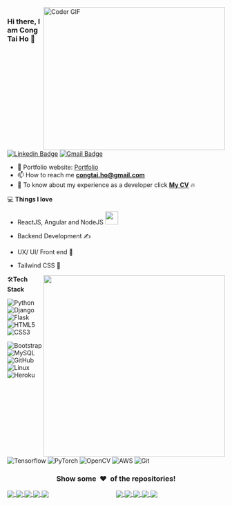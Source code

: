 <img align="right" src="https://github.com/rajaprerak/rajaprerak/blob/master/developer.gif" alt="Coder GIF" width="420" height="330">



### Hi there, I am Cong Tai Ho 👋
[![Linkedin Badge](https://img.shields.io/badge/-congtaiho-blue?style=flat-square&logo=Linkedin&logoColor=white&link=https://https://www.linkedin.com/in/cong-tai-ho-b02a10a8/)](https://www.linkedin.com/in/cong-tai-ho-b02a10a8/)
[![Gmail Badge](https://img.shields.io/badge/-congtai.ho@gmail.com-c14438?style=flat-square&logo=Gmail&logoColor=white&link=mailto:congtai.ho@gmail.com)](mailto:congtai.ho@gmail.com) 

- 🎯 Portfolio website: [Portfolio](https://congtaiho.github.io/)
- 📫 How to reach me **congtai.ho@gmail.com**
- 📄 To know about my experience as a developer click [**My CV**](https://congtaiho.github.io/cv/CV-CTH-VE-S.pdf) 🔥
  

💻 **Things I love**
- ReactJS, Angular and NodeJS <img src="https://media.giphy.com/media/WUlplcMpOCEmTGBtBW/giphy.gif" width="30"> 
- Backend Development ✍️
- UX/ UI/ Front end 🧐
- Tailwind CSS 😬

    <a href="https://github.com/anuraghazra/github-readme-stats" title="Go to Source">
      <img align="right" width=420 height="auto" src="https://github-readme-stats.vercel.app/api?username=congtaiho&show_icons=true&theme=dark&border_color=61dafb&hide_border=true&include_all_commits=true" />
    </a>
    
🛠**Tech Stack**

![Python](https://img.shields.io/badge/-Javascript-000000?style=flat&logo=javascript)
![Django](https://img.shields.io/badge/-ReactJS-000000?style=flat&logo=React)
![Flask](https://img.shields.io/badge/-Angular-000000?style=flat&logo=Angular)
![HTML5](https://img.shields.io/badge/-HTML5-000000?style=flat&logo=HTML5)
![CSS3](https://img.shields.io/badge/-CSS3-000000?style=flat&logo=CSS3)

![Bootstrap](https://img.shields.io/badge/-Bootstrap-000000?style=flat&logo=bootstrap)
![MySQL](https://img.shields.io/badge/-MySQL-000000?style=flat&logo=MySQL)
![GitHub](https://img.shields.io/badge/-GitHub-000000?style=flat&logo=github&logoColor=FFFFFF)
![Linux](https://img.shields.io/badge/-Linux-000000?style=flat&logo=linux&logoColor=FCC624)
![Heroku](https://img.shields.io/badge/-Java-000000?style=flat&logo=java)

![Tensorflow](https://img.shields.io/badge/-Tensorflow-000000?style=flat&logo=tensorflow)
![PyTorch](https://img.shields.io/badge/-PyTorch-000000?style=flat&logo=pytorch)
![OpenCV](https://img.shields.io/badge/-OpenCV-000000?style=flat&logo=opencv)
![AWS](https://img.shields.io/badge/AWS-000000?style=flat-square&logo=amazon-aws)
![Git](https://img.shields.io/badge/-Git-000000?style=flat&logo=git&logoColor=F05032)

<div align="center">
    <h3 align="center">Show some &nbsp;❤️&nbsp; of the repositories!</h3>
</div>

<div style="display: flex; justify-content: space-between;">
  <div style="flex: 1;">
    <a href="https://github.com/congtaiho/Contact-Manager/">
  <!-- Change the `github-readme-stats.anuraghazra1.vercel.app` to `github-readme-stats.vercel.app`  -->
  <img align="center" src="https://github-readme-stats.anuraghazra1.vercel.app/api/pin/?username=congtaiho&repo=Contact-Manager&theme=radical" />
</a>    
<a href="https://github.com/congtaiho/Memory-Game/">
  <!-- Change the `github-readme-stats.anuraghazra1.vercel.app` to `github-readme-stats.vercel.app`  -->
  <img align="center" src="https://github-readme-stats.anuraghazra1.vercel.app/api/pin/?username=congtaiho&repo=Memory-Game&theme=gruvbox" />
</a>

<a href="https://github.com/congtaiho/Dealer-Toyota/">
  <!-- Change the `github-readme-stats.anuraghazra1.vercel.app` to `github-readme-stats.vercel.app`  -->
  <img align="center" src="https://github-readme-stats.anuraghazra1.vercel.app/api/pin/?username=congtaiho&repo=Dealer-Toyota&theme=cobalt" />
</a>    
<a href="https://github.com/congtaiho/Barcelona-Club/">
  <!-- Change the `github-readme-stats.anuraghazra1.vercel.app` to `github-readme-stats.vercel.app`  -->
  <img align="center" src="https://github-readme-stats.anuraghazra1.vercel.app/api/pin/?username=congtaiho&repo=Barcelona-Club&theme=highcontrast" />
</a>

 <a href="https://github.com/congtaiho/Electronics-E-store">
  <!-- Change the `github-readme-stats.anuraghazra1.vercel.app` to `github-readme-stats.vercel.app`  -->
  <img align="center" src="https://github-readme-stats.anuraghazra1.vercel.app/api/pin/?username=congtaiho&repo=Electronics-E-store&theme=merko" />
</a>  
</div>

<div style="flex: 1;">
    <a href="https://github.com/congtaiho/Responsive-CSS/">
  <!-- Change the `github-readme-stats.anuraghazra1.vercel.app` to `github-readme-stats.vercel.app`  -->
  <img align="center" src="https://github-readme-stats.anuraghazra1.vercel.app/api/pin/?username=congtaiho&repo=Responsive-CSS&theme=merko" />
</a>    
  
<a href="https://github.com/congtaiho/Book-Store/">
  <!-- Change the `github-readme-stats.anuraghazra1.vercel.app` to `github-readme-stats.vercel.app`  -->
  <img align="center" src="https://github-readme-stats.anuraghazra1.vercel.app/api/pin/?username=congtaiho&repo=Book-Store&theme=dark" />
</a>

<a href="https://github.com/congtaiho/My-Contact/">
  <!-- Change the `github-readme-stats.anuraghazra1.vercel.app` to `github-readme-stats.vercel.app`  -->
  <img align="center" src="https://github-readme-stats.anuraghazra1.vercel.app/api/pin/?username=congtaiho&repo=My-Contact&theme=highcontrast" />
</a>

<a href="https://github.com/congtaiho/Love-Song/">
  <!-- Change the `github-readme-stats.anuraghazra1.vercel.app` to `github-readme-stats.vercel.app`  -->
  <img align="center" src="https://github-readme-stats.anuraghazra1.vercel.app/api/pin/?username=congtaiho&repo=Love-Song&theme=radical" />
</a>   

<a href="https://github.com/congtaiho/congtaiho.github.io">
  <!-- Change the `github-readme-stats.anuraghazra1.vercel.app` to `github-readme-stats.vercel.app`  -->
  <img align="center" src="https://github-readme-stats.anuraghazra1.vercel.app/api/pin/?username=congtaiho&repo=congtaiho.github.io&theme=cobalt" />
</a>  
</div>
</div>



